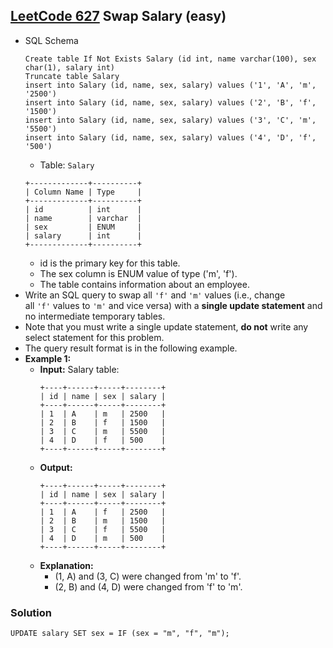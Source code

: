 ## [LeetCode 627](https://leetcode.com/problems/swap-salary/) Swap Salary (easy)

- SQL Schema
    ```mysql
    Create table If Not Exists Salary (id int, name varchar(100), sex char(1), salary int)
    Truncate table Salary
    insert into Salary (id, name, sex, salary) values ('1', 'A', 'm', '2500')
    insert into Salary (id, name, sex, salary) values ('2', 'B', 'f', '1500')
    insert into Salary (id, name, sex, salary) values ('3', 'C', 'm', '5500')
    insert into Salary (id, name, sex, salary) values ('4', 'D', 'f', '500')
    ```
    - Table: `Salary`
    ```
    +-------------+----------+
    | Column Name | Type     |
    +-------------+----------+
    | id          | int      |
    | name        | varchar  |
    | sex         | ENUM     |
    | salary      | int      |
    +-------------+----------+
    ```
    - id is the primary key for this table.
    - The sex column is ENUM value of type ('m', 'f').
    - The table contains information about an employee.
- Write an SQL query to swap all `'f'` and `'m'` values (i.e., change all `'f'` values to `'m'` and vice versa) with a **single update statement** and no intermediate temporary tables.
- Note that you must write a single update statement, **do not** write any select statement for this problem.
- The query result format is in the following example.
- **Example 1:**
    - **Input:** Salary table:
        ```
        +----+------+-----+--------+
        | id | name | sex | salary |
        +----+------+-----+--------+
        | 1  | A    | m   | 2500   |
        | 2  | B    | f   | 1500   |
        | 3  | C    | m   | 5500   |
        | 4  | D    | f   | 500    |
        +----+------+-----+--------+
        ```
    - **Output:**
        ```
        +----+------+-----+--------+
        | id | name | sex | salary |
        +----+------+-----+--------+
        | 1  | A    | f   | 2500   |
        | 2  | B    | m   | 1500   |
        | 3  | C    | f   | 5500   |
        | 4  | D    | m   | 500    |
        +----+------+-----+--------+
        ```
    - **Explanation:**
        - (1, A) and (3, C) were changed from 'm' to 'f'.
        - (2, B) and (4, D) were changed from 'f' to 'm'.

### Solution

```mysql
UPDATE salary SET sex = IF (sex = "m", "f", "m");
```


